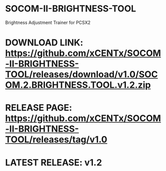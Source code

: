 # SOCOM-II-BRIGHTNESS-TOOL
Brightness Adjustment Trainer for PCSX2

# DOWNLOAD LINK: https://github.com/xCENTx/SOCOM-II-BRIGHTNESS-TOOL/releases/download/v1.0/SOCOM.2.BRIGHTNESS.TOOL.v1.2.zip
# RELEASE PAGE: https://github.com/xCENTx/SOCOM-II-BRIGHTNESS-TOOL/releases/tag/v1.0
# LATEST RELEASE: v1.2
